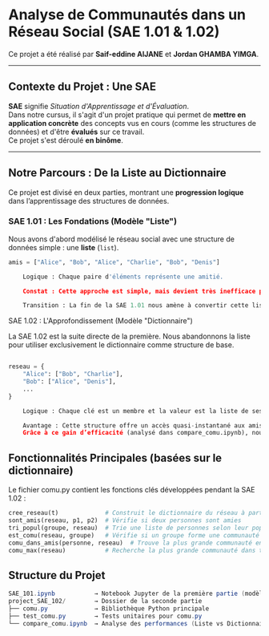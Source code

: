 #  Analyse de Communautés dans un Réseau Social (SAE 1.01 & 1.02)

Ce projet a été réalisé par **Saif-eddine AlJANE** et **Jordan GHAMBA YIMGA**.

---

##  Contexte du Projet : Une SAE

**SAE** signifie *Situation d'Apprentissage et d'Évaluation*.  
Dans notre cursus, il s'agit d'un projet pratique qui permet de **mettre en application concrète** des concepts vus en cours (comme les structures de données) et d'être **évalués** sur ce travail.  
Ce projet s'est déroulé **en binôme**.

---

##  Notre Parcours : De la Liste au Dictionnaire

Ce projet est divisé en deux parties, montrant une **progression logique** dans l’apprentissage des structures de données.

###  SAE 1.01 : Les Fondations (Modèle "Liste")

Nous avons d'abord modélisé le réseau social avec une structure de données simple : une **liste** (`list`).

```python
amis = ["Alice", "Bob", "Alice", "Charlie", "Bob", "Denis"]

    Logique : Chaque paire d'éléments représente une amitié.

    Constat : Cette approche est simple, mais devient très inefficace pour trouver les amis d'une personne dans un grand réseau, car il faut parcourir toute la liste à chaque fois.

    Transition : La fin de la SAE 1.01 nous amène à convertir cette liste en une structure plus performante : le dictionnaire (dict).
```

 SAE 1.02 : L'Approfondissement (Modèle "Dictionnaire")

La SAE 1.02 est la suite directe de la première.
Nous abandonnons la liste pour utiliser exclusivement le dictionnaire comme structure de base.
```python

reseau = {
    "Alice": ["Bob", "Charlie"],
    "Bob": ["Alice", "Denis"],
    ...
}

    Logique : Chaque clé est un membre et la valeur est la liste de ses amis.

    Avantage : Cette structure offre un accès quasi-instantané aux amis d'une personne.
    Grâce à ce gain d’efficacité (analysé dans compare_comu.ipynb), nous avons pu développer des algorithmes d’analyse plus complexes pour identifier de véritables communautés.
```

## Fonctionnalités Principales (basées sur le dictionnaire)

Le fichier comu.py contient les fonctions clés développées pendant la SAE 1.02 :
```python
cree_reseau(t)             # Construit le dictionnaire du réseau à partir d'une liste
sont_amis(reseau, p1, p2)  # Vérifie si deux personnes sont amies
tri_popul(groupe, reseau)  # Trie une liste de personnes selon leur popularité (nombre d'amis)
est_comu(reseau, groupe)   # Vérifie si un groupe forme une communauté (tout le monde est ami avec tout le monde)
comu_dans_amis(personne, reseau)  # Trouve la plus grande communauté en partant d'une personne
comu_max(reseau)           # Recherche la plus grande communauté dans tout le réseau
```

## Structure du Projet
```java
SAE_101.ipynb           → Notebook Jupyter de la première partie (modèle Liste)
project_SAE_102/        → Dossier de la seconde partie
├── comu.py             → Bibliothèque Python principale
├── test_comu.py        → Tests unitaires pour comu.py
└── compare_comu.ipynb  → Analyse des performances (Liste vs Dictionnaire)
```
